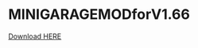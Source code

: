 # MINIGARAGEMODforV1.66

[Download HERE](https://github.com/plumbwicked/MINIGARAGEMODforV1.66/releases/download/v1.0/MINIGARAGEMODforV1.66.CT)
